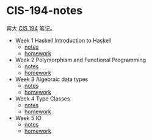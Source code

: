# CIS-194-notes

宾大 [CIS 194](http://www.seas.upenn.edu/~cis194/spring15/) 笔记。

* Week 1 Haskell Introduction to Haskell
    * [notes](chapter1/notes.md)
    * [homework](chapter1/homework.md)
* Week 2 Polymorphism and Functional Programming
    * [notes](chapter2/notes.md)
    * [homework](chapter2/homework.md)
* Week 3 Algebraic data types
    * [notes](chapter3/notes.md)
    * [homework](chapter3/homework.md)
* Week 4 Type Classes
    * [notes](chapter4/notes.md)
    * [homework](chapter4/homework.md)
* Week 5 IO
    * [notes](chapter5/notes.md)
    * [homework](chapter5/homework.md)